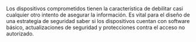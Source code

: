 Los dispositivos comprometidos tienen la característica de debilitar casi cualquier otro intento de asegurar la información. Es vital para el diseño de una estrategia de seguridad saber si los dispositivos cuentan con software básico, actualizaciones de seguridad  y protecciones contra el acceso no autorizado.
